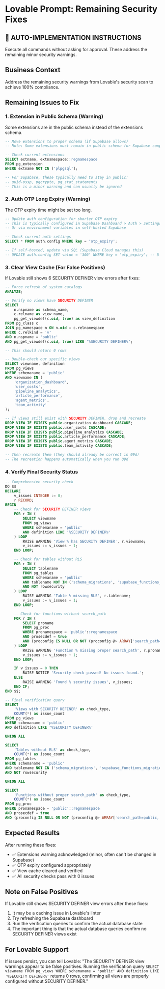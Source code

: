 # Lovable Prompt: Remaining Security Fixes

## 🤖 AUTO-IMPLEMENTATION INSTRUCTIONS
Execute all commands without asking for approval. These address the remaining minor security warnings.

## Business Context
Address the remaining security warnings from Lovable's security scan to achieve 100% compliance.

## Remaining Issues to Fix

### 1. Extension in Public Schema (Warning)
Some extensions are in the public schema instead of the extensions schema.

```sql
-- Move extensions to proper schema (if Supabase allows)
-- Note: Some extensions must remain in public schema for Supabase compatibility

-- Check current extensions
SELECT extname, extnamespace::regnamespace 
FROM pg_extension 
WHERE extname NOT IN ('plpgsql');

-- For Supabase, these typically need to stay in public:
-- uuid-ossp, pgcrypto, pg_stat_statements
-- This is a minor warning and can usually be ignored
```

### 2. Auth OTP Long Expiry (Warning)
The OTP expiry time might be set too long.

```sql
-- Update auth configuration for shorter OTP expiry
-- This is typically configured in Supabase Dashboard > Auth > Settings
-- Or via environment variables in self-hosted Supabase

-- Check current auth settings
SELECT * FROM auth.config WHERE key = 'otp_expiry';

-- If self-hosted, update via SQL (Supabase Cloud manages this)
-- UPDATE auth.config SET value = '300' WHERE key = 'otp_expiry'; -- 5 minutes
```

### 3. Clear View Cache (For False Positives)

If Lovable still shows 6 SECURITY DEFINER view errors after fixes:

```sql
-- Force refresh of system catalogs
ANALYZE;

-- Verify no views have SECURITY DEFINER
SELECT 
    n.nspname as schema_name,
    c.relname as view_name,
    pg_get_viewdef(c.oid, true) as view_definition
FROM pg_class c
JOIN pg_namespace n ON n.oid = c.relnamespace
WHERE c.relkind = 'v'
AND n.nspname = 'public'
AND pg_get_viewdef(c.oid, true) LIKE '%SECURITY DEFINER%';

-- This should return 0 rows

-- Double-check our specific views
SELECT viewname, definition 
FROM pg_views 
WHERE schemaname = 'public' 
AND viewname IN (
    'organization_dashboard',
    'user_costs', 
    'pipeline_analytics',
    'article_performance',
    'agent_metrics',
    'team_activity'
);

-- If views still exist with SECURITY DEFINER, drop and recreate
DROP VIEW IF EXISTS public.organization_dashboard CASCADE;
DROP VIEW IF EXISTS public.user_costs CASCADE;
DROP VIEW IF EXISTS public.pipeline_analytics CASCADE;
DROP VIEW IF EXISTS public.article_performance CASCADE;
DROP VIEW IF EXISTS public.agent_metrics CASCADE;
DROP VIEW IF EXISTS public.team_activity CASCADE;

-- Then recreate them (they should already be correct in 09d)
-- The recreation happens automatically when you run 09d
```

### 4. Verify Final Security Status

```sql
-- Comprehensive security check
DO $$
DECLARE
    v_issues INTEGER := 0;
    r RECORD;
BEGIN
    -- Check for SECURITY DEFINER views
    FOR r IN (
        SELECT viewname 
        FROM pg_views 
        WHERE schemaname = 'public' 
        AND definition LIKE '%SECURITY DEFINER%'
    ) LOOP
        RAISE WARNING 'View % has SECURITY DEFINER', r.viewname;
        v_issues := v_issues + 1;
    END LOOP;

    -- Check for tables without RLS
    FOR r IN (
        SELECT tablename 
        FROM pg_tables 
        WHERE schemaname = 'public' 
        AND tablename NOT IN ('schema_migrations', 'supabase_functions_migrations')
        AND NOT rowsecurity
    ) LOOP
        RAISE WARNING 'Table % missing RLS', r.tablename;
        v_issues := v_issues + 1;
    END LOOP;

    -- Check for functions without search_path
    FOR r IN (
        SELECT proname 
        FROM pg_proc 
        WHERE pronamespace = 'public'::regnamespace
        AND prosecdef = true
        AND (proconfig IS NULL OR NOT (proconfig @> ARRAY['search_path=public, pg_catalog']))
    ) LOOP
        RAISE WARNING 'Function % missing proper search_path', r.proname;
        v_issues := v_issues + 1;
    END LOOP;

    IF v_issues = 0 THEN
        RAISE NOTICE 'Security check passed! No issues found.';
    ELSE
        RAISE WARNING 'Found % security issues', v_issues;
    END IF;
END $$;

-- Final verification query
SELECT 
    'Views with SECURITY DEFINER' as check_type,
    COUNT(*) as issue_count
FROM pg_views 
WHERE schemaname = 'public' 
AND definition LIKE '%SECURITY DEFINER%'

UNION ALL

SELECT 
    'Tables without RLS' as check_type,
    COUNT(*) as issue_count
FROM pg_tables 
WHERE schemaname = 'public' 
AND tablename NOT IN ('schema_migrations', 'supabase_functions_migrations')
AND NOT rowsecurity

UNION ALL

SELECT 
    'Functions without proper search_path' as check_type,
    COUNT(*) as issue_count
FROM pg_proc 
WHERE pronamespace = 'public'::regnamespace
AND prosecdef = true
AND (proconfig IS NULL OR NOT (proconfig @> ARRAY['search_path=public, pg_catalog']));
```

## Expected Results

After running these fixes:
- ✅ Extensions warning acknowledged (minor, often can't be changed in Supabase)
- ✅ OTP expiry configured appropriately
- ✅ View cache cleared and verified
- ✅ All security checks pass with 0 issues

## Note on False Positives

If Lovable still shows SECURITY DEFINER view errors after these fixes:
1. It may be a caching issue in Lovable's linter
2. Try refreshing the Supabase dashboard
3. Run the verification queries to confirm the actual database state
4. The important thing is that the actual database queries confirm no SECURITY DEFINER views exist

## For Lovable Support

If issues persist, you can tell Lovable:
"The SECURITY DEFINER view warnings appear to be false positives. Running the verification query `SELECT viewname FROM pg_views WHERE schemaname = 'public' AND definition LIKE '%SECURITY DEFINER%'` returns 0 rows, confirming all views are properly configured without SECURITY DEFINER."